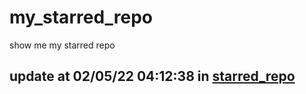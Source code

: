 # my_starred_repo
show me my starred repo

update at 02/05/22 04:12:38 in [starred_repo](./index.html)
---

